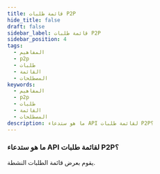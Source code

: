 ```yaml
---
title: قائمة طلبات P2P
hide_title: false
draft: false
sidebar_label: قائمة طلبات P2P
sidebar_position: 4
tags:
  - المفاهيم
  - p2p
  - طلبات
  - القائمة
  - المصطلحات
keywords:
  - المفاهيم
  - p2p
  - طلبات
  - القائمة
  - المصطلحات
description: ما هو ستدعاء API لقائمة طلبات P2P؟
---
```


### ما هو ستدعاء API لقائمة طلبات P2P؟

يقوم بعرض قائمة الطلبات النشطة.
